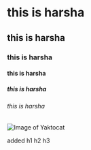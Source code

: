 # this is harsha 
## this is harsha 
### this is harsha 
#### this is harsha 
##### this is harsha 
###### this is harsha 

![Image of Yaktocat](https://octodex.github.com/images/yaktocat.png)

added h1 h2 h3
